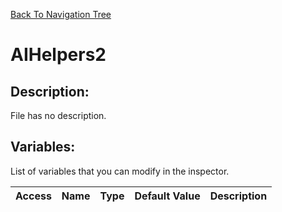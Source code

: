 [Back To Navigation Tree](https://wesleywh.github.io/githubpages/docs/navigation.html)
# AIHelpers2

## Description:
File has no description.

## Variables:
List of variables that you can modify in the inspector.

|Access|Name|Type|Default Value|Description|
|---|---|---|---|---|
